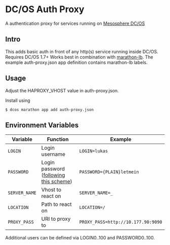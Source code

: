 # DC/OS Auth Proxy
A authentication proxy for services running on [Mesosphere DC/OS](https://dcos.io/)

## Intro
This adds basic auth in front of any http(s) service running inside DC/OS. Requires DC/OS 1.7+
Works best in combination with [marathon-lb](https://github.com/mesosphere/marathon-lb). The example auth-proxy.json app definition contains marathon-lb labels.

## Usage
Adjust the HAPROXY_VHOST value in auth-proxy.json.

Install using
```
$ dcos marathon app add auth-proxy.json
```

## Environment Variables
| Variable | Function | Example |
|----------|----------|-------|
|`LOGIN` | Login username | `LOGIN=lukas`|
|`PASSWORD` | Login password ([following this scheme](http://nginx.org/en/docs/http/ngx_http_auth_basic_module.html#auth_basic_user_file)) | `PASSWORD={PLAIN}letmein`|
|`SERVER_NAME` | Vhost to react on | `SERVER_NAME=_`|
|`LOCATION` | Path to react on | `LOCATION=/` |
|`PROXY_PASS` | URI to proxy to | `PROXY_PASS=http://10.177.90:9090`|

Additional users can be defined via LOGIN0..100 and PASSWORD0..100.